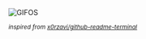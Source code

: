 <div align="justify">
<picture>
    <source media="(prefers-color-scheme: dark)" srcset="https://i.ibb.co/j9Jp3ZHy/output-gif.gif">
    <source media="(prefers-color-scheme: light)" srcset="https://i.ibb.co/j9Jp3ZHy/output-gif.gif">
    <img alt="GIFOS" src="https://i.ibb.co/j9Jp3ZHy/output-gif.gif">
</picture>

<sub><i>inspired from [x0rzavi/github-readme-terminal](https://github.com/x0rzavi/github-readme-terminal)</i></sub>

</div>

<!-- Image deletion URL: https://ibb.co/0pswYVQC/8c4559b6b587b1e189d047bab90262a5 -->